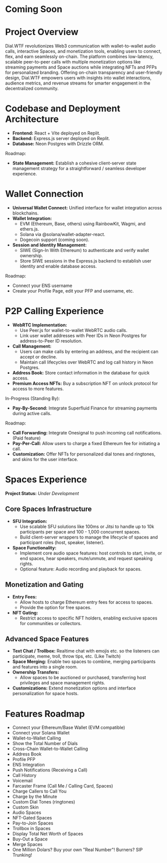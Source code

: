 # Coming Soon

# Project Overview

Dial.WTF revolutionizes Web3 communication with wallet-to-wallet audio
calls, interactive Spaces, and monetization tools, enabling users to
connect, flex, and earn seamlessly on-chain. The platform combines
low-latency, scalable peer-to-peer calls with multiple monetization
options like streaming payments and Space auctions while integrating
NFTs and PFPs for personalized branding. Offering on-chain transparency
and user-friendly design, Dial.WTF empowers users with insights into
wallet interactions, audience metrics, and revenue streams for smarter
engagement in the decentralized community.

# Codebase and Deployment Architecture

-   **Frontend:** React + Vite deployed on Replit.
-   **Backend:** Express.js server deployed on Replit.
-   **Database:** Neon Postgres with Drizzle ORM.

Roadmap:

-   **State Management:** Establish a cohesive client-server state management strategy for a straightforward / seamless developer experience.

# Wallet Connection

-   **Universal Wallet Connect:** Unified interface for wallet integration across blockchains.
-   **Wallet Integration:**
    -   EVM (Ethereum, Base, others) using RainbowKit, Wagmi, and ethers.js.
    -   Solana via \@solana/wallet-adapter-react.
    -   Dogecoin support (coming soon).
-   **Session and Identity Management:**
    -   SIWE (Sign-In With Ethereum) to authenticate and verify wallet ownership.
    -   Store SIWE sessions in the Express.js backend to establish user identity and enable database access.

Roadmap:

-   Connect your ENS username
-   Create your Profile Page, edit your PFP and username, etc.

# P2P Calling Experience

-   **WebRTC Implementation:**
    -   Use Peer.js for wallet-to-wallet WebRTC audio calls.
    -   Link user wallet addresses with Peer IDs in Neon Postgres for address-to-Peer ID resolution.
-   **Call Management:**
    -   Users can make calls by entering an address, and the recipient can accept or decline.
    -   Maintain call lifecycles over WebRTC and log call history in Neon Postgres.
-   **Address Book:** Store contact information in the database for quick access.
-   **Premium Access NFTs:** Buy a subscription NFT on unlock protocol for access to more features.

In-Progress (Standing By):

-   **Pay-By-Second:** Integrate Superfluid Finance for streaming payments during active calls.

Roadmap:

-   **Call Forwarding:** Integrate Onesignal to push incoming call notifications. (Paid feature)
-   **Pay-Per-Call:** Allow users to charge a fixed Ethereum fee for initiating a call.
-   **Customization:** Offer NFTs for personalized dial tones and ringtones, and skins for the user interface.

# Spaces Experience

**Project Status:** *Under Development*

## Core Spaces Infrastructure

-   **SFU Integration:**
    -   Use scalable SFU solutions like 100ms or Jitsi to handle up to 10k participants per space and 100 - 1,000 concurrent spaces.
    -   Build client-server wrappers to manage the lifecycle of spaces and participant roles (host, speaker, listener).
-   **Space Functionality:**
    -   Implement core audio space features: host controls to start, invite, or end spaces, hear speakers, mute/unmute, and request speaking rights.
    -   Optional feature: Audio recording and playback for spaces.

## Monetization and Gating

-   **Entry Fees:**
    -   Allow hosts to charge Ethereum entry fees for access to spaces.
    -   Provide the option for free spaces.
-   **NFT Gating:**
    -   Restrict access to specific NFT holders, enabling exclusive spaces for communities or collectors.

## Advanced Space Features

-   **Text Chat / Trollbox:** Realtime chat with emojis etc. so the listeners can participate, meme, troll, throw tips, etc. (Like Twitch)
-   **Space Merging:** Enable two spaces to combine, merging participants and features into a single room.
-   **Ownership Transfers:**
    -   Allow spaces to be auctioned or purchased, transferring host privileges and space management rights.
-   **Customizations:** Extend monetization options and interface personalization for space hosts.

# Features Roadmap

-   Connect your Ethereum/Base Wallet (EVM compatible)
-   Connect your Solana Wallet
-   Wallet-to-Wallet Calling
-   Show the Total Number of Dials
-   Cross-Chain Wallet-to-Wallet Calling
-   Address Book
-   Profile PFP
-   ENS Integration
-   Push Notifications (Receiving a Call)
-   Call History
-   Voicemail
-   Farcaster Frame (Call Me / Calling Card, Spaces)
-   Charge Callers to Call You
-   Charge by the Minute
-   Custom Dial Tones (ringtones)
-   Custom Skin
-   Audio Spaces
-   NFT-Gated Spaces
-   Pay-to-Join Spaces
-   Trollbox in Spaces
-   Display Total Net Worth of Spaces
-   Buy-Out a Space
-   Merge Spaces
-   One Million Dolars? Buy your own "Real Number"! Burners? SIP Trunking!
